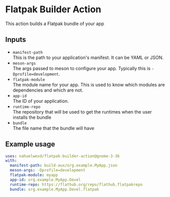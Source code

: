 # Flatpak Builder Action

This action builds a Flatpak bundle of your app

## Inputs

- `manifest-path`  
  This is the path to your application's manifest. It can be YAML or JSON.
- `meson-args`  
  The args passed to meson to configure your app. Typically this is
  `-Dprofile=development`.
- `flatpak-module`  
  The module name for your app. This is used to know which modules are
  dependencies and which are not.
- `app-id`  
  The ID of your application.
- `runtime-repo`  
  The repository that will be used to get the runtimes when the user installs
  the bundle
- `bundle`  
  The file name that the bundle will have

## Example usage

```yml
uses: nahuelwexd/flatpak-builder-action@gnome-3-36
with:
  manifest-path: build-aux/org.example.MyApp.json
  meson-args: -Dprofile=development
  flatpak-module: myapp
  app-id: org.example.MyApp.Devel
  runtime-repo: https://flathub.org/repo/flathub.flatpakrepo
  bundle: org.example.MyApp.Devel.flatpak
```
